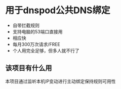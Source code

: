 # 用于dnspod公共DNS绑定

- 自带拦截规则
- 支持电脑的53端口直接用
- 相应快
- 每月300万次请求/FREE
- 个人用完全足够，但多人就不行了

## 该项目有什么用

本项目通过监听本机IP变动进行主动绑定保持规则可用性